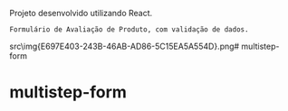 Projeto desenvolvido utilizando React.

    Formulário de Avaliação de Produto, com validação de dados.

src\img\{E697E403-243B-46AB-AD86-5C15EA5A554D}.png# multistep-form
# multistep-form
